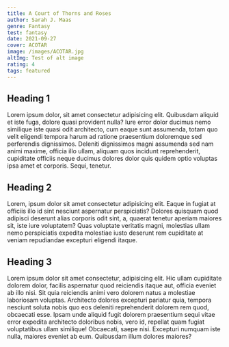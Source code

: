 ```yaml
---
title: A Court of Thorns and Roses
author: Sarah J. Maas
genre: Fantasy
test: fantasy
date: 2021-09-27
cover: ACOTAR
image: /images/ACOTAR.jpg
altImg: Test of alt image
rating: 4
tags: featured
---
```


## Heading 1

Lorem ipsum dolor, sit amet consectetur adipisicing elit. Quibusdam aliquid et iste fuga, dolore quasi provident nulla? Iure error dolor ducimus nemo similique iste quasi odit architecto, cum eaque sunt assumenda, totam quo velit eligendi tempora harum ad ratione praesentium doloremque sed perferendis dignissimos. Deleniti dignissimos magni assumenda sed nam animi maxime, officia illo ullam, aliquam quos incidunt reprehenderit, cupiditate officiis neque ducimus dolores dolor quis quidem optio voluptas ipsa amet et corporis. Sequi, tenetur.

## Heading 2

Lorem, ipsum dolor sit amet consectetur adipisicing elit. Eaque in fugiat at officiis illo id sint nesciunt aspernatur perspiciatis? Dolores quisquam quod adipisci deserunt alias corporis odit sint, a, quaerat tenetur aperiam maiores sit, iste iure voluptatem? Quas voluptate veritatis magni, molestias ullam nemo perspiciatis expedita molestiae iusto deserunt rem cupiditate at veniam repudiandae excepturi eligendi itaque.


## Heading 3
Lorem ipsum dolor sit amet consectetur, adipisicing elit. Hic ullam cupiditate dolorem dolor, facilis aspernatur quod reiciendis itaque aut, officia eveniet ab illo nisi. Sit quia reiciendis animi vero dolorem natus a molestiae laboriosam voluptas. Architecto dolores excepturi pariatur quia, tempora nesciunt soluta nobis quo eos deleniti reprehenderit dolorem rem quod, obcaecati esse. Ipsam unde aliquid fugit dolorem praesentium sequi vitae error expedita architecto doloribus nobis, vero id, repellat quam fugiat voluptatibus ullam similique! Obcaecati, saepe nisi. Excepturi numquam iste nulla, maiores eveniet ab eum. Quibusdam illum dolores maiores?